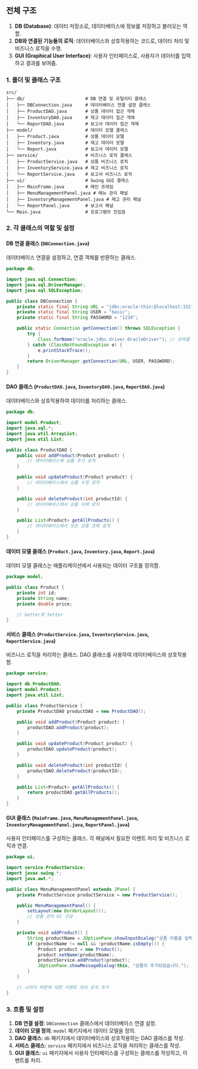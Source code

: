 ## 전체 구조

1. **DB (Database)**: 데이터 저장소로, 데이터베이스에 정보를 저장하고 불러오는 역할.
2. **DB와 연결된 기능들의 로직**: 데이터베이스와 상호작용하는 코드로, 데이터 처리 및 비즈니스 로직을 수행.
3. **GUI (Graphical User Interface)**: 사용자 인터페이스로, 사용자가 데이터를 입력하고 결과를 보여줌.

### 1. 폴더 및 클래스 구조

```less
src/
├── db/                       # DB 연결 및 유틸리티 클래스
│   ├── DBConnection.java     # 데이터베이스 연결 설정 클래스
│   ├── ProductDAO.java       # 상품 데이터 접근 객체
│   ├── InventoryDAO.java     # 재고 데이터 접근 객체
│   └── ReportDAO.java        # 보고서 데이터 접근 객체
├── model/                    # 데이터 모델 클래스
│   ├── Product.java          # 상품 데이터 모델
│   ├── Inventory.java        # 재고 데이터 모델
│   └── Report.java           # 보고서 데이터 모델
├── service/                  # 비즈니스 로직 클래스
│   ├── ProductService.java   # 상품 비즈니스 로직
│   ├── InventoryService.java # 재고 비즈니스 로직
│   └── ReportService.java    # 보고서 비즈니스 로직
├── ui/                       # Swing GUI 클래스
│   ├── MainFrame.java        # 메인 프레임
│   ├── MenuManagementPanel.java # 메뉴 관리 패널
│   ├── InventoryManagementPanel.java # 재고 관리 패널
│   └── ReportPanel.java      # 보고서 패널
└── Main.java                 # 프로그램의 진입점
```

### 2. 각 클래스의 역할 및 설정

#### DB 연결 클래스 (`DBConnection.java`)

데이터베이스 연결을 설정하고, 연결 객체를 반환하는 클래스.

```java
package db;

import java.sql.Connection;
import java.sql.DriverManager;
import java.sql.SQLException;

public class DBConnection {
    private static final String URL = "jdbc:oracle:thin:@localhost:1521:xe";
    private static final String USER = "basic";
    private static final String PASSWORD = "1234";

    public static Connection getConnection() throws SQLException {
        try {
            Class.forName("oracle.jdbc.driver.OracleDriver"); // 오라클 JDBC 드라이버 로드
        } catch (ClassNotFoundException e) {
            e.printStackTrace();
        }
        return DriverManager.getConnection(URL, USER, PASSWORD);
    }
}
```

#### DAO 클래스 (`ProductDAO.java`, `InventoryDAO.java`, `ReportDAO.java`)

데이터베이스와 상호작용하여 데이터를 처리하는 클래스.

```java
package db;

import model.Product;
import java.sql.*;
import java.util.ArrayList;
import java.util.List;

public class ProductDAO {
    public void addProduct(Product product) {
        // 데이터베이스에 상품 추가 로직
    }

    public void updateProduct(Product product) {
        // 데이터베이스에서 상품 수정 로직
    }

    public void deleteProduct(int productId) {
        // 데이터베이스에서 상품 삭제 로직
    }

    public List<Product> getAllProducts() {
        // 데이터베이스에서 모든 상품 조회 로직
    }
}
```

#### 데이터 모델 클래스 (`Product.java`, `Inventory.java`, `Report.java`)

데이터 모델 클래스는 애플리케이션에서 사용되는 데이터 구조를 정의함.

```java
package model;

public class Product {
    private int id;
    private String name;
    private double price;

    // Getter와 Setter
}
```

#### 서비스 클래스 (`ProductService.java`, `InventoryService.java`, `ReportService.java`)

비즈니스 로직을 처리하는 클래스. DAO 클래스를 사용하여 데이터베이스와 상호작용 함.

```java
package service;

import db.ProductDAO;
import model.Product;
import java.util.List;

public class ProductService {
    private ProductDAO productDAO = new ProductDAO();

    public void addProduct(Product product) {
        productDAO.addProduct(product);
    }

    public void updateProduct(Product product) {
        productDAO.updateProduct(product);
    }

    public void deleteProduct(int productId) {
        productDAO.deleteProduct(productId);
    }

    public List<Product> getAllProducts() {
        return productDAO.getAllProducts();
    }
}
```

#### GUI 클래스 (`MainFrame.java`, `MenuManagementPanel.java`, `InventoryManagementPanel.java`, `ReportPanel.java`)

사용자 인터페이스를 구성하는 클래스. 각 패널에서 필요한 이벤트 처리 및 비즈니스 로직과 연결.

```java
package ui;

import service.ProductService;
import javax.swing.*;
import java.awt.*;

public class MenuManagementPanel extends JPanel {
    private ProductService productService = new ProductService();

    public MenuManagementPanel() {
        setLayout(new BorderLayout());
        // 상품 관리 UI 구성
    }

    private void addProduct() {
        String productName = JOptionPane.showInputDialog("상품 이름을 입력하세요:");
        if (productName != null && !productName.isEmpty()) {
            Product product = new Product();
            product.setName(productName);
            productService.addProduct(product);
            JOptionPane.showMessageDialog(this, "상품이 추가되었습니다.");
        }
    }

    // 나머지 버튼에 대한 이벤트 처리 로직 추가
}
```

### 3. 흐름 및 설정

1. **DB 연결 설정**: `DBConnection` 클래스에서 데이터베이스 연결 설정.
2. **데이터 모델 정의**: `model` 패키지에서 데이터 모델을 정의.
3. **DAO 클래스**: `db` 패키지에서 데이터베이스와 상호작용하는 DAO 클래스를 작성.
4. **서비스 클래스**: `service` 패키지에서 비즈니스 로직을 처리하는 클래스를 작성.
5. **GUI 클래스**: `ui` 패키지에서 사용자 인터페이스를 구성하는 클래스를 작성하고, 이벤트를 처리.